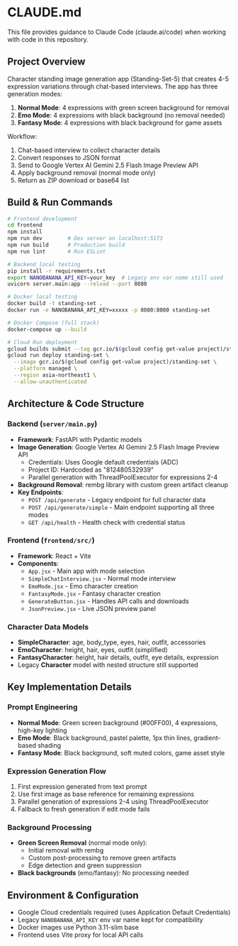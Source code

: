 # CLAUDE.md

This file provides guidance to Claude Code (claude.ai/code) when working with code in this repository.

## Project Overview
Character standing image generation app (Standing-Set-5) that creates 4-5 expression variations through chat-based interviews. The app has three generation modes:
1. **Normal Mode**: 4 expressions with green screen background for removal
2. **Emo Mode**: 4 expressions with black background (no removal needed)
3. **Fantasy Mode**: 4 expressions with black background for game assets

Workflow:
1. Chat-based interview to collect character details
2. Convert responses to JSON format
3. Send to Google Vertex AI Gemini 2.5 Flash Image Preview API
4. Apply background removal (normal mode only)
5. Return as ZIP download or base64 list

## Build & Run Commands
```bash
# Frontend development
cd frontend
npm install
npm run dev        # Dev server on localhost:5173
npm run build      # Production build
npm run lint       # Run ESLint

# Backend local testing
pip install -r requirements.txt
export NANOBANANA_API_KEY=your_key  # Legacy env var name still used
uvicorn server.main:app --reload --port 8080

# Docker local testing
docker build -t standing-set .
docker run -e NANOBANANA_API_KEY=xxxxx -p 8080:8080 standing-set

# Docker Compose (full stack)
docker-compose up --build

# Cloud Run deployment
gcloud builds submit --tag gcr.io/$(gcloud config get-value project)/standing-set
gcloud run deploy standing-set \
  --image gcr.io/$(gcloud config get-value project)/standing-set \
  --platform managed \
  --region asia-northeast1 \
  --allow-unauthenticated
```

## Architecture & Code Structure

### Backend (`server/main.py`)
- **Framework**: FastAPI with Pydantic models
- **Image Generation**: Google Vertex AI Gemini 2.5 Flash Image Preview API
  - Credentials: Uses Google default credentials (ADC)
  - Project ID: Hardcoded as "812480532939"
  - Parallel generation with ThreadPoolExecutor for expressions 2-4
- **Background Removal**: rembg library with custom green artifact cleanup
- **Key Endpoints**:
  - `POST /api/generate` - Legacy endpoint for full character data
  - `POST /api/generate/simple` - Main endpoint supporting all three modes
  - `GET /api/health` - Health check with credential status

### Frontend (`frontend/src/`)
- **Framework**: React + Vite
- **Components**:
  - `App.jsx` - Main app with mode selection
  - `SimpleChatInterview.jsx` - Normal mode interview
  - `EmoMode.jsx` - Emo character creation
  - `FantasyMode.jsx` - Fantasy character creation
  - `GenerateButton.jsx` - Handles API calls and downloads
  - `JsonPreview.jsx` - Live JSON preview panel

### Character Data Models
- **SimpleCharacter**: age, body_type, eyes, hair, outfit, accessories
- **EmoCharacter**: height, hair, eyes, outfit (simplified)  
- **FantasyCharacter**: height, hair details, outfit, eye details, expression
- Legacy **Character** model with nested structure still supported

## Key Implementation Details

### Prompt Engineering
- **Normal Mode**: Green screen background (#00FF00), 4 expressions, high-key lighting
- **Emo Mode**: Black background, pastel palette, 1px thin lines, gradient-based shading
- **Fantasy Mode**: Black background, soft muted colors, game asset style

### Expression Generation Flow
1. First expression generated from text prompt
2. Use first image as base reference for remaining expressions
3. Parallel generation of expressions 2-4 using ThreadPoolExecutor
4. Fallback to fresh generation if edit mode fails

### Background Processing
- **Green Screen Removal** (normal mode only):
  - Initial removal with rembg
  - Custom post-processing to remove green artifacts
  - Edge detection and green suppression
- **Black backgrounds** (emo/fantasy): No processing needed

## Environment & Configuration
- Google Cloud credentials required (uses Application Default Credentials)
- Legacy `NANOBANANA_API_KEY` env var name kept for compatibility
- Docker images use Python 3.11-slim base
- Frontend uses Vite proxy for local API calls